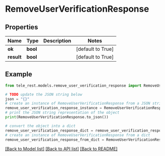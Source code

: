 # RemoveUserVerificationResponse


## Properties

Name | Type | Description | Notes
------------ | ------------- | ------------- | -------------
**ok** | **bool** |  | [default to True]
**result** | **bool** |  | [default to True]

## Example

```python
from tele_rest.models.remove_user_verification_response import RemoveUserVerificationResponse

# TODO update the JSON string below
json = "{}"
# create an instance of RemoveUserVerificationResponse from a JSON string
remove_user_verification_response_instance = RemoveUserVerificationResponse.from_json(json)
# print the JSON string representation of the object
print(RemoveUserVerificationResponse.to_json())

# convert the object into a dict
remove_user_verification_response_dict = remove_user_verification_response_instance.to_dict()
# create an instance of RemoveUserVerificationResponse from a dict
remove_user_verification_response_from_dict = RemoveUserVerificationResponse.from_dict(remove_user_verification_response_dict)
```
[[Back to Model list]](../README.md#documentation-for-models) [[Back to API list]](../README.md#documentation-for-api-endpoints) [[Back to README]](../README.md)


